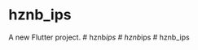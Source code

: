 # hznb_ips

A new Flutter project.
#   h z n b _ i p s  
 #   h z n b _ i p s  
 #   h z n b _ i p s  
 